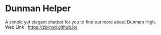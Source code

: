 #  Dunman Helper
A simple yet elegant chatbot for you to find out more about Dunman High.
Web Link : https://zixinxd.github.io/
